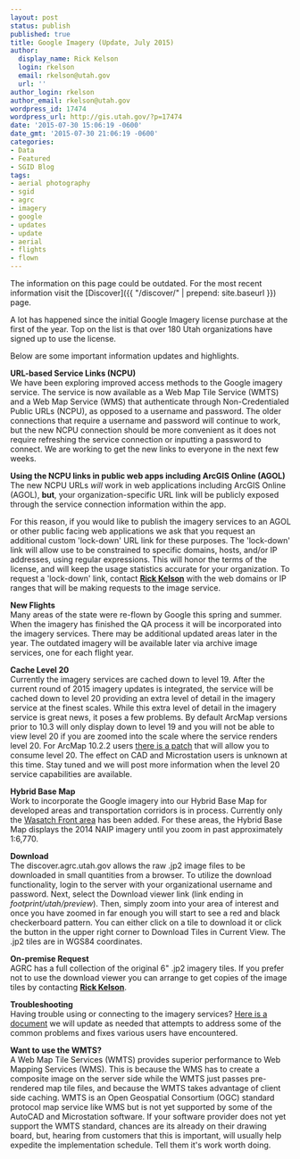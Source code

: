 ```yaml
---
layout: post
status: publish
published: true
title: Google Imagery (Update, July 2015)
author:
  display_name: Rick Kelson
  login: rkelson
  email: rkelson@utah.gov
  url: ''
author_login: rkelson
author_email: rkelson@utah.gov
wordpress_id: 17474
wordpress_url: http://gis.utah.gov/?p=17474
date: '2015-07-30 15:06:19 -0600'
date_gmt: '2015-07-30 21:06:19 -0600'
categories:
- Data
- Featured
- SGID Blog
tags:
- aerial photography
- sgid
- agrc
- imagery
- google
- updates
- update
- aerial
- flights
- flown
---
```


<div class="grid pop">
  <p>The information on this page could be outdated. For the most recent information visit the [Discover]({{ "/discover/" | prepend: site.baseurl }}) page.</p>
</div>

<p>A lot has happened since the initial Google Imagery license purchase at the first of the year. Top on the list is that over 180 Utah organizations have signed up to use the license. </p>
<p>Below are some important information updates and highlights.</p>
<p><strong>URL-based Service Links (NCPU)</strong><br />
We have been exploring improved access methods to the Google imagery service. The service is now available as a Web Map Tile Service (WMTS) and a Web Map Service (WMS) that authenticate through Non-Credentialed Public URLs (NCPU), as opposed to a username and password. The older connections that require a username and password will continue to work, but the new NCPU connection should be more convenient as it does not require refreshing the service connection or inputting a password to connect. We are working to get the new links to everyone in the next few weeks.</p>
<p><strong>Using the NCPU links in public web apps including ArcGIS Online (AGOL)</strong><br />
The new NCPU URLs <em>will</em> work in web applications including ArcGIS Online (AGOL), <strong>but</strong>, your organization-specific URL link will be publicly exposed through the service connection information within the app. </p>
<p>For this reason, if you would like to publish the imagery services to an AGOL or other public facing web applications we ask that you request an additional custom 'lock-down' URL link for these purposes. The 'lock-down' link will allow use to be constrained to specific domains, hosts, and/or IP addresses, using regular expressions. This will honor the terms of the license, and will keep the usage statistics accurate for your organization. To request a 'lock-down' link, contact <a href="mailto:rkelson@utah.gov"><strong>Rick Kelson</strong></a> with the web domains or IP ranges that will be making requests to the image service.</p>
<p><strong>New Flights</strong><br />
Many areas of the state were re-flown by Google this spring and summer. When the imagery has finished the QA process it will be incorporated into the imagery services. There may be additional updated areas later in the year. The outdated imagery will be available later via archive image services, one for each flight year.</p>
<p><strong>Cache Level 20</strong><br />
Currently the imagery services are cached down to level 19. After the current round of 2015 imagery updates is integrated, the service will be cached down to level 20 providing an extra level of detail in the imagery service at the finest scales. While this extra level of detail in the imagery service is great news, it poses a few problems. By default ArcMap versions prior to 10.3 will only display down to level 19 and you will not be able to view level 20 if you are zoomed into the scale where the service renders level 20. For ArcMap 10.2.2 users <a href="http://support.esri.com/en/downloads/patches-servicepacks/view/productid/160/metaid/2148">there is a patch</a> that will allow you to consume level 20. The effect on CAD and Microstation users is unknown at this time. Stay tuned and we will post more information when the level 20 service capabilities are available.</p>
<p><strong>Hybrid Base Map</strong><br />
Work to incorporate the Google imagery into our Hybrid Base Map for developed areas and transportation corridors is in process. Currently only the <a href="http://arcg.is/1SLeHRQ" target="_blank">Wasatch Front area</a> has been added. For these areas, the Hybrid Base Map displays the 2014 NAIP imagery until you zoom in past approximately 1:6,770.</p>
<p><strong>Download</strong><br />
The discover.agrc.utah.gov allows the raw .jp2 image files to be downloaded in small quantities from a browser. To utilize the download functionality, login to the server with your organizational username and password. Next, select the Download viewer link (link ending in <em>footprint/utah/preview</em>). Then, simply zoom into your area of interest and once you have zoomed in far enough you will start to see a red and black checkerboard pattern. You can either click on a tile to download it or click the button in the upper right corner to Download Tiles in Current View. The .jp2 tiles are in WGS84 coordinates.</p>
<p><strong>On-premise Request</strong><br />
AGRC has a full collection of the original 6" .jp2 imagery tiles. If you prefer not to use the download viewer you can arrange to get copies of the image tiles by contacting <a href="mailto:rkelson@utah.gov"><strong>Rick Kelson</strong></a>.</p>
<p><strong>Troubleshooting</strong><br />
Having trouble using or connecting to the imagery services? <a href="https://docs.google.com/a/utah.gov/document/d/1pp9Q-zjaBwWXYPTC_4ndp0IueOPxhluJy65pjBa0RMo/edit?usp=sharing">Here is a document</a> we will update as needed that attempts to address some of the common problems and fixes various users have encountered.</p>
<p><strong>Want to use the WMTS?</strong><br />
A Web Map Tile Services (WMTS) provides superior performance to Web Mapping Services (WMS). This is because the WMS has to create a composite image on the server side while the WMTS just passes  pre-rendered map tile files, and because the WMTS takes advantage of client side caching. WMTS is an Open Geospatial Consortium (OGC) standard protocol map service like WMS but is not yet supported by some of the AutoCAD and Microstation software. If your software provider does not yet support the WMTS standard, chances are its already on their drawing board, but, hearing from customers that this is important, will usually help expedite the implementation schedule. Tell them it's work worth doing.</p>
